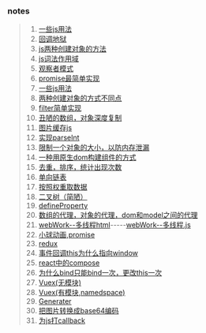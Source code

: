 ### notes

> 1. [一些js用法](./notes/一些js用法.md)  
> 2. [回调地狱](./notes/callbackHell.html)  
> 3. [js两种创建对象的方法](./notes/js两种创建对象的方法.md)  
> 4. [js词法作用域](./notes/js词法作用域.md)  
> 5. [观察者模式](./notes/Observer.html)  
> 6. [promise最简单实现](./notes/promise.html)  
> 7. [一些js用法](./notes/一些js用法.md)  
> 8. [两种创建对象的方式不同点](./notes/towCreateObjMethods.html)  
> 9. [filter简单实现](./notes/filter.md)  
> 10. [丑陋的数组，对象深度复制](./notes/deepExpandArr.html)  
> 11. [图片缓存js](./notes/imgLoad.html)  
> 12. [实现parseInt](./notes/parseIntX.html)  
> 13. [限制一个对象的大小，以防内存泄漏](./notes/limitedObj.html)  
> 14. [一种用原生dom构建组件的方式](./notes/generatingHTML.html)  
> 15. [去重，排序，统计出现次数](./notes/someTest.html)  
> 16. [单向链表](./notes/linkList.html)  
> 17. [按照权重取数据](./notes/weight.html)  
> 18. [二叉树（简陋）](./notes/binaryTree.html)  
> 19. [defineProperty](./notes/defineProperty.html)  
> 20. [数组的代理，对象的代理，dom和model之间的代理](./notes/proxy.html)  
> 21. [webWork--多线程html](./notes/webWorks.html)-----[webWork--多线程.js](./notes/worker.js)  
> 22. [小球动画,promise](./notes/animate.html) 
> 23. [redux](./notes/redux.md) 
> 24. [事件回调this为什么指向window](./notes/eventCallback.md) 
> 25. [react中的compose](./notes/compose.md) 
> 26. [为什么bind只能bind一次，更改this一次](./notes/bind.md) 
> 27. [Vuex(无模块)](./notes/vuex0.md) 
> 28. [Vuex(有模块,namedspace)](./notes/vuex1.md) 
> 29. [Generater](./notes/generater.md) 
> 30. [把图片转换成base64编码](./notes/base64img.md) 
> 31. [为js打callback](./notes/jscallback.md) 



